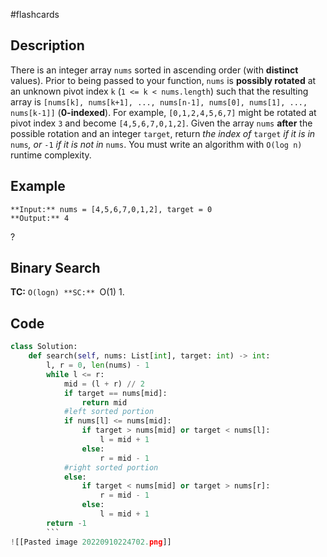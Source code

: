 #flashcards 
## Description
There is an integer array `nums` sorted in ascending order (with **distinct** values).
Prior to being passed to your function, `nums` is **possibly rotated** at an unknown pivot index `k` (`1 <= k < nums.length`) such that the resulting array is `[nums[k], nums[k+1], ..., nums[n-1], nums[0], nums[1], ..., nums[k-1]]` (**0-indexed**). For example, `[0,1,2,4,5,6,7]` might be rotated at pivot index `3` and become `[4,5,6,7,0,1,2]`.
Given the array `nums` **after** the possible rotation and an integer `target`, return _the index of_ `target` _if it is in_ `nums`_, or_ `-1` _if it is not in_ `nums`.
You must write an algorithm with `O(log n)` runtime complexity.
## Example
```
**Input:** nums = [4,5,6,7,0,1,2], target = 0
**Output:** 4
```
?
## Binary Search
**TC:** ``O(logn)
**SC:** ``O(1) 
1. 

## Code
```python
class Solution:
    def search(self, nums: List[int], target: int) -> int:
        l, r = 0, len(nums) - 1
        while l <= r:
            mid = (l + r) // 2
            if target == nums[mid]:
                return mid
            #left sorted portion
            if nums[l] <= nums[mid]:
                if target > nums[mid] or target < nums[l]:
                    l = mid + 1
                else:
                    r = mid - 1
            #right sorted portion
            else:
                if target < nums[mid] or target > nums[r]:
                    r = mid - 1
                else:
                    l = mid + 1
        return -1
        ```
![[Pasted image 20220910224702.png]]

